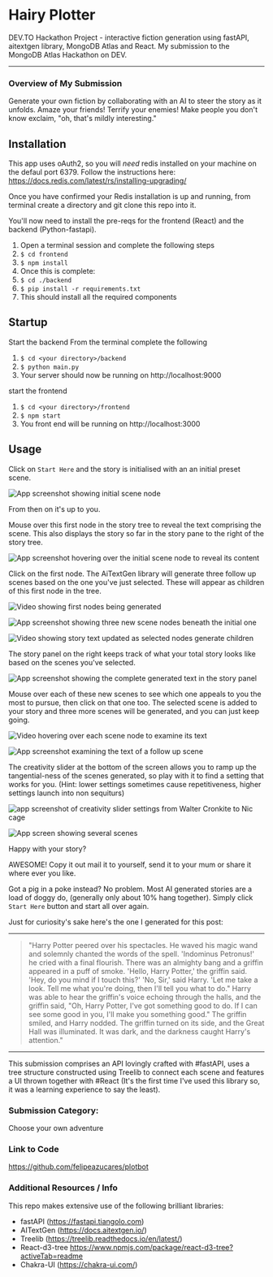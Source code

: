 # Hairy Plotter

DEV.TO Hackathon Project - interactive fiction generation using fastAPI, aitextgen library, MongoDB Atlas and React.
My submission to the MongoDB Atlas Hackathon on DEV.

---

### Overview of My Submission

Generate your own fiction by collaborating with an AI to steer the story as it unfolds. Amaze your friends! Terrify your enemies! Make people you don't know exclaim, "oh, that's mildly interesting."

## Installation

This app uses oAuth2, so you will _need_ redis installed on your machine on the defaul port 6379. Follow the instructions here: https://docs.redis.com/latest/rs/installing-upgrading/

Once you have confirmed your Redis installation is up and running, from terminal create a directory and git clone this repo into it.

You'll now need to install the pre-reqs for the frontend (React) and the backend (Python-fastapi).

1. Open a terminal session and complete the following steps
2. `$ cd frontend`
3. `$ npm install`
4. Once this is complete:
5. `$ cd ./backend`
6. `$ pip install -r requirements.txt`
7. This should install all the required components

## Startup

Start the backend
From the terminal complete the following

1. `$ cd <your directory>/backend`
2. `$ python main.py`
3. Your server should now be running on http://localhost:9000

start the frontend

1. `$ cd <your directory>/frontend`
2. `$ npm start`
3. You front end will be running on http://localhost:3000

## Usage

Click on `Start Here` and the story is initialised with an an initial preset scene.

![App screenshot showing initial scene node](https://dev-to-uploads.s3.amazonaws.com/uploads/articles/v7vvuwmf45ushce0mna9.png)

From then on it's up to you.

Mouse over this first node in the story tree to reveal the text comprising the scene. This also displays the story so far in the story pane to the right of the story tree.

![App screenshot hovering over the initial scene node to reveal its content](https://dev-to-uploads.s3.amazonaws.com/uploads/articles/9pbuglapy5jdkotmwh8t.png)

Click on the first node. The AiTextGen library will generate three follow up scenes based on the one you've just selected. These will appear as children of this first node in the tree.

![Video showing first nodes being generated](https://dev-to-uploads.s3.amazonaws.com/uploads/articles/sy61lrrl4uz0mmb4w9fm.gif)

![App screenshot showing three new scene nodes beneath the initial one](https://dev-to-uploads.s3.amazonaws.com/uploads/articles/b68hap371i9iiw3zfij6.png)

![Video showing story text updated as selected nodes generate children](https://dev-to-uploads.s3.amazonaws.com/uploads/articles/wnk42kct8ota5r1z9dh5.gif)

The story panel on the right keeps track of what your total story looks like based on the scenes you've selected.

![App screenshot showing the complete generated text in the story panel](https://dev-to-uploads.s3.amazonaws.com/uploads/articles/98h9gvt2r5vkmn8wpafb.png)

Mouse over each of these new scenes to see which one appeals to you the most to pursue, then click on that one too. The selected scene is added to your story and three more scenes will be generated, and you can just keep going.

![Video hovering over each scene node to examine its text](https://dev-to-uploads.s3.amazonaws.com/uploads/articles/n9c1htyh0dqf9b7x28jo.gif)

![App screenshot examining the text of a follow up scene](https://dev-to-uploads.s3.amazonaws.com/uploads/articles/7w0lzik1cd3vc57rquag.png)

The creativity slider at the bottom of the screen allows you to ramp up the tangential-ness of the scenes generated, so play with it to find a setting that works for you. (Hint: lower settings sometimes cause repetitiveness, higher settings launch into non sequiturs)

![app screenshot of creativity slider settings from Walter Cronkite to Nic cage](https://dev-to-uploads.s3.amazonaws.com/uploads/articles/suhr0mkrwszk9hthmxu0.png)

![App screen showing several scenes](https://dev-to-uploads.s3.amazonaws.com/uploads/articles/vw4u6rro9nvwg4vdzw3v.png)

Happy with your story?

AWESOME! Copy it out mail it to yourself, send it to your mum or share it where ever you like.

Got a pig in a poke instead? No problem. Most AI generated stories are a load of doggy do, (generally only about 10% hang together). Simply click `Start Here` button and start all over again.

Just for curiosity's sake here's the one I generated for this post:

---

> "Harry Potter peered over his spectacles. He waved his magic wand and solemnly chanted the words of the spell. 'Indominus Petronus!' he cried with a final flourish. There was an almighty bang and a griffin appeared in a puff of smoke. 'Hello, Harry Potter,' the griffin said. 'Hey, do you mind if I touch this?' 'No, Sir,' said Harry. 'Let me take a look. Tell me what you're doing, then I'll tell you what to do." Harry was able to hear the griffin's voice echoing through the halls, and the griffin said, "Oh, Harry Potter, I've got something good to do. If I can see some good in you, I'll make you something good." The griffin smiled, and Harry nodded. The griffin turned on its side, and the Great Hall was illuminated. It was dark, and the darkness caught Harry's attention."

---

This submission comprises an API lovingly crafted with #fastAPI, uses a tree structure constructed using Treelib to connect each scene and features a UI thrown together with #React (It's the first time I've used this library so, it was a learning experience to say the least).

### Submission Category:

Choose your own adventure

### Link to Code

https://github.com/felipeazucares/plotbot

### Additional Resources / Info

This repo makes extensive use of the following brilliant libraries:

- fastAPI (https://fastapi.tiangolo.com)
- AITextGen (https://docs.aitextgen.io/)
- Treelib (https://treelib.readthedocs.io/en/latest/)
- React-d3-tree https://www.npmjs.com/package/react-d3-tree?activeTab=readme
- Chakra-UI (https://chakra-ui.com/)
